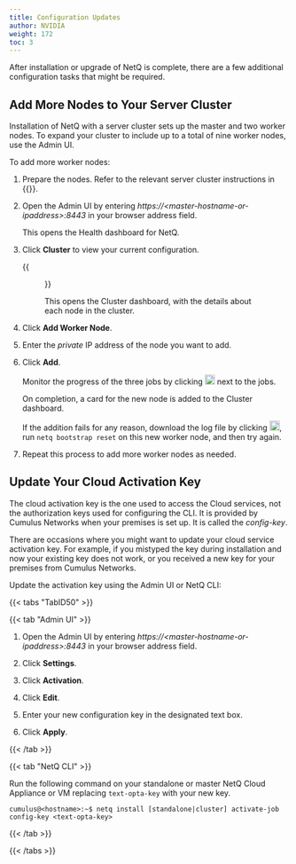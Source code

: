 ```yaml
---
title: Configuration Updates
author: NVIDIA
weight: 172
toc: 3
---
```


After installation or upgrade of NetQ is complete, there are a few additional configuration tasks that might be required.

## Add More Nodes to Your Server Cluster

Installation of NetQ with a server cluster sets up the master and two worker nodes. To expand your cluster to include up to a total of nine worker nodes, use the Admin UI.

To add more worker nodes:

1. Prepare the nodes. Refer to the relevant server cluster instructions in {{<link title="Install NetQ System Platform" text="Install NetQ System Platform">}}.

2. Open the Admin UI by entering *https://\<master-hostname-or-ipaddress\>:8443* in your browser address field.

    This opens the Health dashboard for NetQ.

2. Click **Cluster** to view your current configuration.

    {{<figure src="/images/netq/adminui-cluster-tab-241.png" width="700" caption="On-premises deployment">}}

    This opens the Cluster dashboard, with the details about each node in the cluster.

3. Click **Add Worker Node**.

4. Enter the *private* IP address of the node you want to add.

5. Click **Add**.

    Monitor the progress of the three jobs by clicking <img src="https://icons.cumulusnetworks.com/52-Arrows-Diagrams/01-Arrows/arrow-circle-down.svg" height="18" width="18"/> next to the jobs.

    On completion, a card for the new node is added to the Cluster dashboard.

    If the addition fails for any reason, download the log file by clicking <img src="https://icons.cumulusnetworks.com/05-Internet-Networks-Servers/08-Upload-Download/download-bottom.svg" height="18" width="18"/>, run `netq bootstrap reset` on this new worker node, and then try again.

6. Repeat this process to add more worker nodes as needed.

## Update Your Cloud Activation Key

The cloud activation key is the one used to access the Cloud services, not the authorization keys used for configuring the CLI. It is provided by Cumulus Networks when your premises is set up. It is called the *config-key*.

There are occasions where you might want to update your cloud service activation key. For example, if you mistyped the key during installation and now your existing key does not work, or you received a new key for your premises from Cumulus Networks.

Update the activation key using the Admin UI or NetQ CLI:

{{< tabs "TabID50" >}}

{{< tab "Admin UI" >}}

1. Open the Admin UI by entering *https://\<master-hostname-or-ipaddress\>:8443* in your browser address field.

2. Click **Settings**.

3. Click **Activation**.

4. Click **Edit**.

5. Enter your new configuration key in the designated text box.

6. Click **Apply**.

{{< /tab >}}

{{< tab "NetQ CLI" >}}

Run the following command on your standalone or master NetQ Cloud Appliance or VM replacing `text-opta-key` with your new key.

```
cumulus@<hostname>:~$ netq install [standalone|cluster] activate-job config-key <text-opta-key>
```

{{< /tab >}}

{{< /tabs >}}
